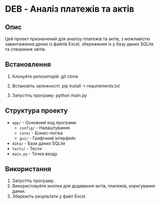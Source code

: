 # DEB - Аналіз платежів та актів

## Опис
Цей проект призначений для аналізу платежів та актів, з можливістю завантаження даних із файлів Excel, збереження їх у базу даних SQLite та створення звітів.

## Встановлення
1. Клонуйте репозиторій:
   git clone <repository-url>

2. Встановіть залежності:
pip install -r requirements.txt

3. Запустіть програму:
  python main.py


## Структура проекту
- `app/` - Основний код програми
  - `config/` - Налаштування
  - `core/` - Бізнес-логіка
  - `gui/` - Графічний інтерфейс
- `data/` - Бази даних SQLite
- `tests/` - Тести
- `main.py` - Точка входу

## Використання
1. Запустіть програму.
2. Використовуйте кнопки для додавання актів, платежів, коригування даних.
3. Збережіть результати у файл Excel.